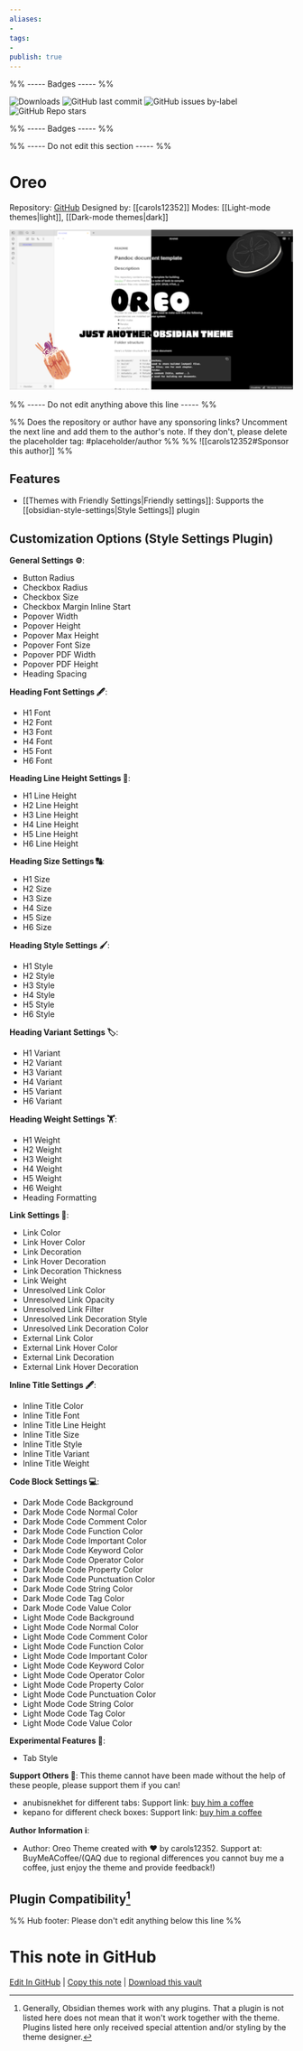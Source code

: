 ```yaml
---
aliases:
- 
tags: 
- 
publish: true
---
```


%% ----- Badges ----- %%

![Downloads](https://img.shields.io/badge/downloads-2391-573E7A?style=for-the-badge&logo=)
![GitHub last commit](https://img.shields.io/github/last-commit/carols12352/Oreo-theme?color=573E7A&label=last%20update&logo=github&style=for-the-badge)
![GitHub issues by-label](https://img.shields.io/github/issues/carols12352/Oreo-theme/help%20wanted?color=573E7A&logo=github&style=for-the-badge) 
![GitHub Repo stars](https://img.shields.io/github/stars/carols12352/Oreo-theme?color=573E7A&logo=github&style=for-the-badge)

%% ----- Badges ----- %%

%% ----- Do not edit this section ----- %%

# Oreo

Repository: [GitHub](https://github.com/carols12352/Oreo-theme)
Designed by: [[carols12352]]
Modes: [[Light-mode themes|light]], [[Dark-mode themes|dark]]



![screenshot](https://github.com/carols12352/Oreo-theme/raw/HEAD/images/thumbnail.png)

%% ----- Do not edit anything above this line ----- %% 

%% Does the repository or author have any sponsoring links? Uncomment the next line and add them to the author's note. If they don't, please delete the placeholder tag: #placeholder/author %%
%% ![[carols12352#Sponsor this author]] %%


## Features

- [[Themes with Friendly Settings|Friendly settings]]: Supports the [[obsidian-style-settings|Style Settings]] plugin

## Customization Options (Style Settings Plugin) 

**General Settings ⚙**: 
- Button Radius
- Checkbox Radius
- Checkbox Size
- Checkbox Margin Inline Start
- Popover Width
- Popover Height
- Popover Max Height
- Popover Font Size
- Popover PDF Width
- Popover PDF Height
- Heading Spacing

**Heading Font Settings 🖋️**: 
- H1 Font
- H2 Font
- H3 Font
- H4 Font
- H5 Font
- H6 Font

**Heading Line Height Settings 📏**: 
- H1 Line Height
- H2 Line Height
- H3 Line Height
- H4 Line Height
- H5 Line Height
- H6 Line Height

**Heading Size Settings 🔠**: 
- H1 Size
- H2 Size
- H3 Size
- H4 Size
- H5 Size
- H6 Size

**Heading Style Settings 🖌️**: 
- H1 Style
- H2 Style
- H3 Style
- H4 Style
- H5 Style
- H6 Style

**Heading Variant Settings 🏷️**: 
- H1 Variant
- H2 Variant
- H3 Variant
- H4 Variant
- H5 Variant
- H6 Variant

**Heading Weight Settings 🏋️**: 
- H1 Weight
- H2 Weight
- H3 Weight
- H4 Weight
- H5 Weight
- H6 Weight
- Heading Formatting

**Link Settings 🔗**: 
- Link Color
- Link Hover Color
- Link Decoration
- Link Hover Decoration
- Link Decoration Thickness
- Link Weight
- Unresolved Link Color
- Unresolved Link Opacity
- Unresolved Link Filter
- Unresolved Link Decoration Style
- Unresolved Link Decoration Color
- External Link Color
- External Link Hover Color
- External Link Decoration
- External Link Hover Decoration

**Inline Title Settings 🖋️**: 
- Inline Title Color
- Inline Title Font
- Inline Title Line Height
- Inline Title Size
- Inline Title Style
- Inline Title Variant
- Inline Title Weight

**Code Block Settings 💻**: 
- Dark Mode Code Background
- Dark Mode Code Normal Color
- Dark Mode Code Comment Color
- Dark Mode Code Function Color
- Dark Mode Code Important Color
- Dark Mode Code Keyword Color
- Dark Mode Code Operator Color
- Dark Mode Code Property Color
- Dark Mode Code Punctuation Color
- Dark Mode Code String Color
- Dark Mode Code Tag Color
- Dark Mode Code Value Color
- Light Mode Code Background
- Light Mode Code Normal Color
- Light Mode Code Comment Color
- Light Mode Code Function Color
- Light Mode Code Important Color
- Light Mode Code Keyword Color
- Light Mode Code Operator Color
- Light Mode Code Property Color
- Light Mode Code Punctuation Color
- Light Mode Code String Color
- Light Mode Code Tag Color
- Light Mode Code Value Color

**Experimental Features 🧪**: 
- Tab Style

**Support Others 🎇**: This theme cannot have been made without the help of these people, please support them if you can!
- anubisnekhet for different tabs: Support link: [buy him a coffee](https://www.buymeacoffee.com/anubisnekhet)
- kepano for different check boxes: Support link: [buy him a coffee](https://www.buymeacoffee.com/kepano)

**Author Information ℹ**: 
- Author: Oreo Theme created with ❤︎ by carols12352. Support at: BuyMeACoffee/(QAQ due to regional differences you cannot buy me a coffee, just enjoy the theme and provide feedback!)

## Plugin Compatibility[^1]


[^1]: Generally, Obsidian themes work with any plugins. That a plugin is not listed here does not mean that it won't work together with the theme. Plugins listed here only received special attention and/or styling by the theme designer.

%% Hub footer: Please don't edit anything below this line %%

# This note in GitHub

<span class="git-footer">[Edit In GitHub](https://github.dev/obsidian-community/obsidian-hub/blob/main/02%20-%20Community%20Expansions/02.05%20All%20Community%20Expansions/Themes/Oreo.md "git-hub-edit-note") | [Copy this note](https://raw.githubusercontent.com/obsidian-community/obsidian-hub/main/02%20-%20Community%20Expansions/02.05%20All%20Community%20Expansions/Themes/Oreo.md "git-hub-copy-note") | [Download this vault](https://github.com/obsidian-community/obsidian-hub/archive/refs/heads/main.zip "git-hub-download-vault") </span>
